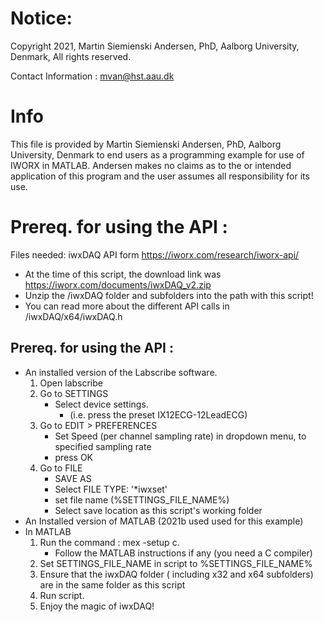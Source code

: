 # Notice:

Copyright 2021, Martin Siemienski Andersen, PhD, Aalborg University, Denmark, All rights reserved.

Contact Information : mvan@hst.aau.dk
# Info

This file is provided by Martin Siemienski Andersen, PhD, Aalborg University, Denmark to end users as a programming example for use of IWORX in MATLAB. 
Andersen makes no claims as to the or intended application of this program and the user assumes all responsibility for its use.

# Prereq. for using the API :

Files needed: iwxDAQ API form https://iworx.com/research/iworx-api/
- At the time of this script, the download link was https://iworx.com/documents/iwxDAQ_v2.zip
- Unzip the /iwxDAQ folder and subfolders into the path with this script!
- You can read more about the different API calls in /iwxDAQ/x64/iwxDAQ.h

## Prereq. for using the API :
- An installed version of the Labscribe software.
    1) Open labscribe
    3) Go to SETTINGS 
        - Select device settings.
            - (i.e. press the preset IX12ECG-12LeadECG)
    4) Go to EDIT > PREFERENCES
        - Set Speed (per channel sampling rate) in dropdown menu, to specified sampling rate
        - press OK
    5) Go to FILE 
        - SAVE AS 
        - Select FILE TYPE: '*iwxset' 
        - set file name (%SETTINGS_FILE_NAME%)
        - Select save location as this script's working folder
- An Installed version of MATLAB (2021b used used for this example)
- In MATLAB
    1) Run the command : mex -setup c.
        - Follow the MATLAB instructions if any (you need a C compiler)
    2) Set SETTINGS_FILE_NAME in script to %SETTINGS_FILE_NAME%
    3) Ensure that the iwxDAQ folder ( including x32 and x64 subfolders) are in the same folder as this script
    4) Run script.
    5) Enjoy the magic of iwxDAQ!